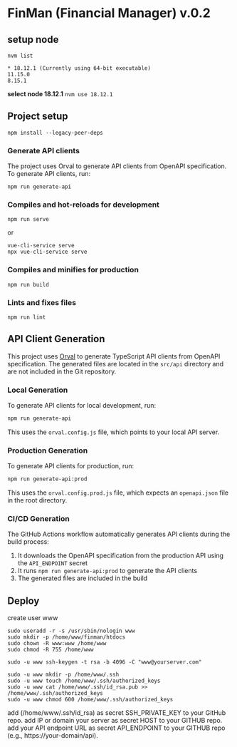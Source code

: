 # FinMan (Financial Manager) v.0.2

## setup node
```nvm list```

```
* 18.12.1 (Currently using 64-bit executable)
11.15.0
8.15.1
```

**select node 18.12.1**
```nvm use 18.12.1```

## Project setup
```
npm install --legacy-peer-deps
```

### Generate API clients
The project uses Orval to generate API clients from OpenAPI specification. To generate API clients, run:
```
npm run generate-api
```

### Compiles and hot-reloads for development
```
npm run serve
```
or
```
vue-cli-service serve
npx vue-cli-service serve
```

### Compiles and minifies for production
```
npm run build
```

### Lints and fixes files
```
npm run lint
```

## API Client Generation

This project uses [Orval](https://orval.dev/) to generate TypeScript API clients from OpenAPI specification. The generated files are located in the `src/api` directory and are not included in the Git repository.

### Local Generation

To generate API clients for local development, run:

```bash
npm run generate-api
```

This uses the `orval.config.js` file, which points to your local API server.

### Production Generation

To generate API clients for production, run:

```bash
npm run generate-api:prod
```

This uses the `orval.config.prod.js` file, which expects an `openapi.json` file in the root directory.

### CI/CD Generation

The GitHub Actions workflow automatically generates API clients during the build process:

1. It downloads the OpenAPI specification from the production API using the `API_ENDPOINT` secret
2. It runs `npm run generate-api:prod` to generate the API clients
3. The generated files are included in the build

## Deploy

create user www

```
sudo useradd -r -s /usr/sbin/nologin www
sudo mkdir -p /home/www/finman/htdocs
sudo chown -R www:www /home/www
sudo chmod -R 755 /home/www
```

```
sudo -u www ssh-keygen -t rsa -b 4096 -C "www@yourserver.com"
```

```
sudo -u www mkdir -p /home/www/.ssh
sudo -u www touch /home/www/.ssh/authorized_keys
sudo -u www cat /home/www/.ssh/id_rsa.pub >> /home/www/.ssh/authorized_keys
sudo -u www chmod 600 /home/www/.ssh/authorized_keys
```

add (/home/www/.ssh/id_rsa) as secret SSH_PRIVATE_KEY to your GitHub repo.
add IP or domain your server as secret HOST to your GITHUB repo.
add your API endpoint URL as secret API_ENDPOINT to your GITHUB repo (e.g., https://your-domain/api).

